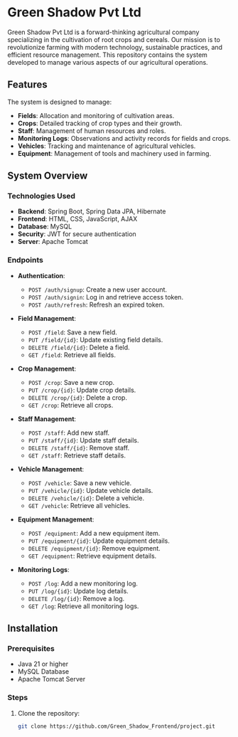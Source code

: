 # Green Shadow Pvt Ltd  

Green Shadow Pvt Ltd is a forward-thinking agricultural company specializing in the cultivation of root crops and cereals. Our mission is to revolutionize farming with modern technology, sustainable practices, and efficient resource management. This repository contains the system developed to manage various aspects of our agricultural operations.  

## Features  
The system is designed to manage:  
- **Fields**: Allocation and monitoring of cultivation areas.  
- **Crops**: Detailed tracking of crop types and their growth.  
- **Staff**: Management of human resources and roles.  
- **Monitoring Logs**: Observations and activity records for fields and crops.  
- **Vehicles**: Tracking and maintenance of agricultural vehicles.  
- **Equipment**: Management of tools and machinery used in farming.  

## System Overview  

### Technologies Used  
- **Backend**: Spring Boot, Spring Data JPA, Hibernate  
- **Frontend**: HTML, CSS, JavaScript, AJAX  
- **Database**: MySQL  
- **Security**: JWT for secure authentication  
- **Server**: Apache Tomcat  

### Endpoints  
- **Authentication**:  
  - `POST /auth/signup`: Create a new user account.  
  - `POST /auth/signin`: Log in and retrieve access token.  
  - `POST /auth/refresh`: Refresh an expired token.  

- **Field Management**:  
  - `POST /field`: Save a new field.  
  - `PUT /field/{id}`: Update existing field details.  
  - `DELETE /field/{id}`: Delete a field.  
  - `GET /field`: Retrieve all fields.  

- **Crop Management**:  
  - `POST /crop`: Save a new crop.  
  - `PUT /crop/{id}`: Update crop details.  
  - `DELETE /crop/{id}`: Delete a crop.  
  - `GET /crop`: Retrieve all crops.  

- **Staff Management**:  
  - `POST /staff`: Add new staff.  
  - `PUT /staff/{id}`: Update staff details.  
  - `DELETE /staff/{id}`: Remove staff.  
  - `GET /staff`: Retrieve staff details.  

- **Vehicle Management**:  
  - `POST /vehicle`: Save a new vehicle.  
  - `PUT /vehicle/{id}`: Update vehicle details.  
  - `DELETE /vehicle/{id}`: Delete a vehicle.  
  - `GET /vehicle`: Retrieve all vehicles.  

- **Equipment Management**:  
  - `POST /equipment`: Add a new equipment item.  
  - `PUT /equipment/{id}`: Update equipment details.  
  - `DELETE /equipment/{id}`: Remove equipment.  
  - `GET /equipment`: Retrieve equipment details.  

- **Monitoring Logs**:  
  - `POST /log`: Add a new monitoring log.  
  - `PUT /log/{id}`: Update log details.  
  - `DELETE /log/{id}`: Remove a log.  
  - `GET /log`: Retrieve all monitoring logs.  

## Installation  

### Prerequisites  
- Java 21 or higher  
- MySQL Database  
- Apache Tomcat Server  

### Steps  
1. Clone the repository:  
   ```bash  
   git clone https://github.com/Green_Shadow_Frontend/project.git  

